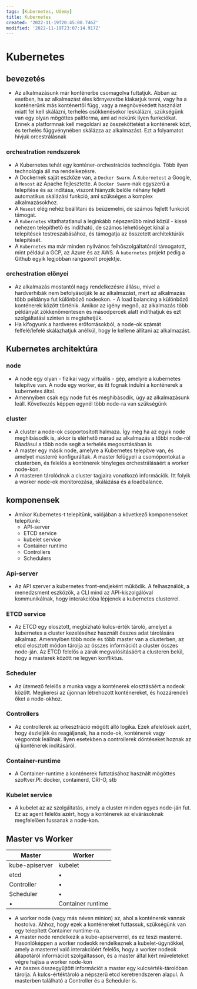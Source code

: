 ```yaml
---
tags: [Kubernetes, Udemy]
title: Kubernetes
created: '2022-11-19T20:45:08.746Z'
modified: '2022-11-19T23:07:14.917Z'
---
```


# Kubernetes

## bevezetés

- Az alkalmazásunk már konténerbe csomagolva futtatjuk. Abban az esetben, ha az alkalmazást éles környezetbe kiakarjuk tenni, vagy ha a konténerünk más konténertől függ, vagy a megnövekedett használat miatt fel kell skálázni, terhelés csökkenésekor leskálázni, szükségünk van egy olyan mögöttes paltforma, ami ad nekünk ilyen funkciókat. Ennek a platformnak kell megoldani az összeköttetést a konténerek közt, és terhelés függvénynében skálázza az alkalmazást. Ezt a folyamatot hívjuk orcestrálásnak

### orchestration rendszerek
- A Kubernetes tehát egy konténer-orchestrációs technológia. Több ilyen technológia áll ma rendelkezésre.
- A Dockernek saját eszköze van, a `Docker Swarm`. A `Kubernetest` a Google, a `Mesost` az Apache fejlesztette. A `Docker Swarm`-nak egyszerű a telepítése és az indítása, viszont hiányzik belőle néhány fejlett automatikus skálázási funkció, ami szükséges a komplex alkalmazásokhoz.
- A `Mesost` elég nehéz beállítani és beüzemelni, de számos fejlett funkciót támogat. 
- A `Kubernetes` vitathatatlanul a leginkább népszerűbb mind közül - kissé nehezen telepíthető és indítható, de számos lehetőséget kínál a telepítések testreszabásához, és támogatja az összetett architektúrák telepítését.
-  A `Kubernetes` ma már minden nyilvános felhőszolgáltatónál támogatott, mint például a GCP, az Azure és az AWS. A `kubernetes` projekt pedig a Github egyik legjobban rangsorolt projektje.

### orchestration előnyei

- Az alkalmazás mostantól nagy rendelkezésre állásu, mivel a hardverhibák nem befolyásolják le az alkalmazást, mert az alkalmazás több példánya fut különböző nodeokon. - A load balancing a különböző konténerek között történik. Amikor az igény megnő, az alkalmazás több példányát zökkenőmentesen és másodpercek alatt indíthatjuk és ezt szolgáltatási szinten is megtehetjük. 
- Ha kifogyunk a hardveres erőforrásokból, a node-ok számát felfelé/lefelé skálázhatjuk anélkül, hogy le kellene állítani az alkalmazást. 

## Kubernetes architektúra

  ### node
  - A node egy olyan - fizikai vagy virtuális - gép, amelyre a kubernetes telepítve van. A node egy worker, és itt fognak indulni a konténerek a kubernetes által.
  - Amennyiben csak egy node fut és meghibásodik, úgy az alkalmazásunk leáll. Következés képpen egynél több node-ra van szükségünk
  ### cluster
  - A cluster a node-ok csoportosított halmaza. Így még ha az egyik node meghibásodik is, akkor is elérhető marad az alkalmazás a többi node-ról Ráadásul a több node    segít a terhelés megosztásában is
  -  A master egy másik node, amelyre a Kubernetes telepítve van, és amelyet masterré konfiguráltak. A master felügyeli a csomópontokat a clusterben, és felelős a   konténerek tényleges orchestrálásáért a worker node-kon. 
  - A masteren tárolódnak a cluster tagjaira vonatkozó információk. Itt folyik a worker node-ok monitorozása, skálázása és a loadbalance.
  ## komponensek
  - Amikor Kubernetes-t telepítünk, valójában a következő komponenseket telepítünk:
      - API-server
      - ETCD service
      - kubelet service
      - Container runtime
      - Controllers
      - Schedulers 
  ### Api-server
  - Az API szerver a kubernetes front-endjeként működik. A felhasználók, a menedzsment eszközök, a  CLI mind az API-kiszolgálóval kommunikálnak, hogy interakcióba   lépjenek a kubernetes clusterrel.
  ### ETCD service
  - Az ETCD egy elosztott, megbízható kulcs-érték tároló, amelyet a kubernetes a cluster kezeléséhez használt összes adat tárolására alkalmaz. Amennyiben több node és   több master van a clusterben, az etcd elosztott módon tárolja az összes információt a cluster összes node-ján. Az ETCD felelős a zárak megvalósításáért a clusteren  belül, hogy a masterek között ne legyen konfliktus. 
  ### Scheduler
  - Az ütemező felelős a munka vagy a konténerek elosztásáért a nodeok között. Megkeresi az újonnan létrehozott konténereket, és hozzárendeli őket a node-okhoz.
  ### Controllers
   - Az controllerek az orkesztráció mögött álló logika. Ezek afelelősek azért, hogy észleljék és reagáljanak, ha a node-ok, konténerek vagy végpontok leállnak. Ilyen   esetekben a controllerek döntéseket hoznak az új konténerek indításáról.
   ### Container-runtime
   -  A Container-runtime a konténerek futtatásához használt mögöttes szoftver.Pl: docker, containerd, CRI-O, stb
   ### Kubelet service
   -  A kubelet az az szolgáltatás, amely a cluster minden egyes node-ján fut. Ez az agent felelős azért, hogy a konténerek az elvárásoknak megfelelően fussanak a   node-kon.

 ## Master vs Worker

  | Master               | Worker              | 
  | ------               | ---                 | 
  |  kube-apiserver      |  kubelet            | 
  | etcd                 | •                   | 
  | Controller           | •                   | 
  | Scheduler            | •                   | 
  | •                    | Container runtime   | 

 - A worker node (vagy más néven minion) az, ahol a konténerek vannak hostolva. Ahhoz, hogy ezek a konténereket futtassuk, szükségünk van egy telepített Container runtime-ra. 
 - A master node rendelkezik a kube-apiserverrel, és ez teszi masterré. Hasonlóképpen a worker nodeokk rendelkeznek a kubelet-ügynökkel, amely a masterrel való interakcióért felelős, hogy a worker nodeok állapotáról információt szolgáltasson, és a master által kért műveleteket végre hajtsa a worker node-kon
 - Az összes összegyűjtött információt a master egy kulcsérték-tárolóban tárolja. A kulcs-értéktároló a népszerű etcd keretrendszeren alapul. A masterben található a Controller és a Scheduler is.





